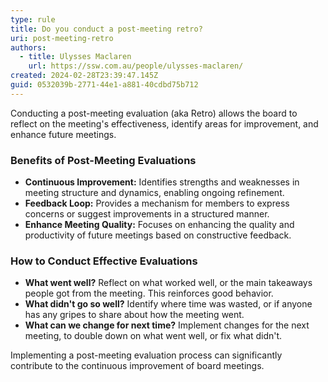 ```yaml
---
type: rule
title: Do you conduct a post-meeting retro?
uri: post-meeting-retro
authors:
  - title: Ulysses Maclaren
    url: https://ssw.com.au/people/ulysses-maclaren/
created: 2024-02-28T23:39:47.145Z
guid: 0532039b-2771-44e1-a881-40cdbd75b712
---
```

Conducting a post-meeting evaluation (aka Retro) allows the board to reflect on the meeting's effectiveness, identify areas for improvement, and enhance future meetings.

<!--endintro-->

### Benefits of Post-Meeting Evaluations

- **Continuous Improvement:** Identifies strengths and weaknesses in meeting structure and dynamics, enabling ongoing refinement.
- **Feedback Loop:** Provides a mechanism for members to express concerns or suggest improvements in a structured manner.
- **Enhance Meeting Quality:** Focuses on enhancing the quality and productivity of future meetings based on constructive feedback.

### How to Conduct Effective Evaluations

- **What went well?** Reflect on what worked well, or the main takeaways people got from the meeting. This reinforces good behavior.
- **What didn't go so well?** Identify where time was wasted, or if anyone has any gripes to share about how the meeting went.
- **What can we change for next time?** Implement changes for the next meeting, to double down on what went well, or fix what didn't.

Implementing a post-meeting evaluation process can significantly contribute to the continuous improvement of board meetings.
